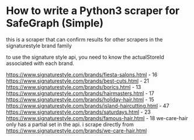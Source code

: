 # How to write a Python3 scraper for SafeGraph (Simple)

this is a scraper that can confirm results for other scrapers in the signaturestyle brand family

to use the signature style api, you need to know the actualStoreId associated with each brand.


https://www.signaturestyle.com/brands/fiesta-salons.html - 16
https://www.signaturestyle.com/brands/best-cuts.html - 21
https://www.signaturestyle.com/brands/borics.html - 13
https://www.signaturestyle.com/brands/hairmasters.html - 17
https://www.signaturestyle.com/brands/holiday-hair.html - 15
https://www.signaturestyle.com/brands/island-haircutting.html - 47
https://www.signaturestyle.com/brands/saturdays.html - 23
https://www.signaturestyle.com/brands/famous-hair.html - 18
we-care-hair only has a partial set in the api. i scrape directly from 
https://www.signaturestyle.com/brands/we-care-hair.html